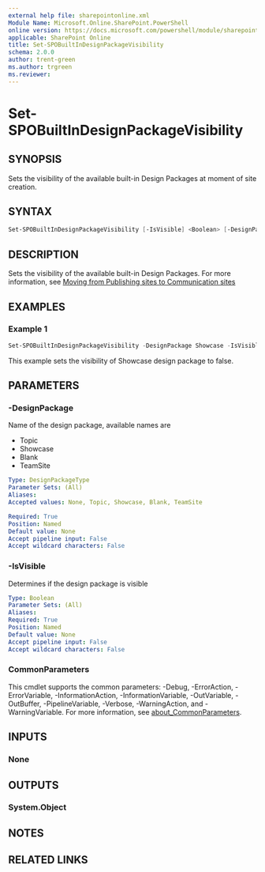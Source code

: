 ```yaml
---
external help file: sharepointonline.xml
Module Name: Microsoft.Online.SharePoint.PowerShell
online version: https://docs.microsoft.com/powershell/module/sharepoint-online/set-spobuiltindesignpackagevisibility
applicable: SharePoint Online
title: Set-SPOBuiltInDesignPackageVisibility
schema: 2.0.0
author: trent-green
ms.author: trgreen
ms.reviewer:
---
```


# Set-SPOBuiltInDesignPackageVisibility

## SYNOPSIS

Sets the visibility of the available built-in Design Packages at moment of site creation.

## SYNTAX

```powershell
Set-SPOBuiltInDesignPackageVisibility [-IsVisible] <Boolean> [-DesignPackage] <DesignPackageType> [<CommonParameters>]
```

## DESCRIPTION

Sets the visibility of the available built-in Design Packages. For more information, see [Moving from Publishing sites to Communication sites](https://docs.microsoft.com/sharepoint/publishing-sites-classic-to-modern-experience)

## EXAMPLES

### Example 1

```powershell
Set-SPOBuiltInDesignPackageVisibility -DesignPackage Showcase -IsVisible:$false
```

This example sets the visibility of Showcase design package to false.

## PARAMETERS

### -DesignPackage

Name of the design package, available names are
- Topic
- Showcase
- Blank
- TeamSite

```yaml
Type: DesignPackageType
Parameter Sets: (All)
Aliases:
Accepted values: None, Topic, Showcase, Blank, TeamSite

Required: True
Position: Named
Default value: None
Accept pipeline input: False
Accept wildcard characters: False
```

### -IsVisible

Determines if the design package is visible

```yaml
Type: Boolean
Parameter Sets: (All)
Aliases:
Required: True
Position: Named
Default value: None
Accept pipeline input: False
Accept wildcard characters: False
```

### CommonParameters

This cmdlet supports the common parameters: -Debug, -ErrorAction, -ErrorVariable, -InformationAction, -InformationVariable, -OutVariable, -OutBuffer, -PipelineVariable, -Verbose, -WarningAction, and -WarningVariable. For more information, see [about_CommonParameters](http://go.microsoft.com/fwlink/?LinkID=113216).

## INPUTS

### None

## OUTPUTS

### System.Object

## NOTES

## RELATED LINKS

